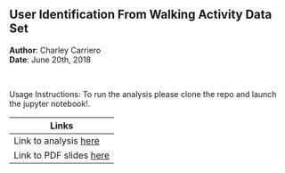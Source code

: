 
## User Identification From Walking Activity Data Set 

**Author**: Charley Carriero <br/>
**Date**: June 20th, 2018

<br/>

Usage Instructions: To run the analysis please clone the repo and launch the jupyter notebook!.

|Links |
|-----|
| Link to analysis [here](analysis.ipynb)|
| Link to PDF slides [here](report.pdf) | 
